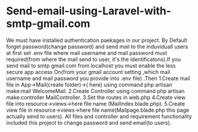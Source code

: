 # Send-email-using-Laravel-with-smtp-gmail.com
We must have  installed authentication paekages in our project. By Default forget password(change password) and send mail to the induviduall users at first set .env file where mail username and mail password must required(from where the mail send to user,  it's the identificatons).If you send mail to smtp gmail.com from localhost you must enable the less secure app access On(from your gmail account setting ,which mail username and mail password you provide into .env file) .Then 
1.Create mail file in App->Mail(create folder)->( here) using command php artisan make:mail WelcomeMail.
2.Create Controller using command php artisan make:controller MailController.
3.Set the routes in web.php
4.Create view file into resource->views->here file name (MailIndex.blade.php).
5.Create view file in resource->views->here file name(Mailpage.blade.php this page actually send to users).
All files and controller and requirement functionality included this project to change password and send email(to users).
